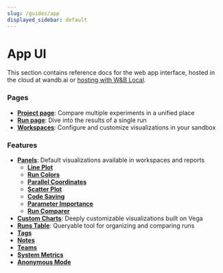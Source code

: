 ```yaml
---
slug: /guides/app
displayed_sidebar: default
---
```


# App UI

This section contains reference docs for the web app interface, hosted in the cloud at wandb.ai or [hosting with W&B Local](../hosting/intro.md).



### Pages

* [**Project page**](pages/project-page.md): Compare multiple experiments in a unified place
* [**Run page**](pages/run-page.md): Dive into the results of a single run
* [**Workspaces**](pages/workspaces.md): Configure and customize visualizations in your sandbox

### Feature**s**

* [**Panels**](features/panels/intro.md): Default visualizations available in workspaces and reports
  * [**Line Plot**](features/panels/line-plot/intro.md)
  * [**Run Colors**](features/panels/run-colors.md)
  * [**Parallel Coordinates**](features/panels/parallel-coordinates.md)
  * [**Scatter Plot**](features/panels/scatter-plot.md)
  * [**Code Saving**](features/panels/code.md)
  * [**Parameter Importance**](features/panels/parameter-importance.md)
  * [**Run Comparer**](features/panels/run-comparer.md)
* [**Custom Charts**](features/custom-charts/intro.md): Deeply customizable visualizations built on Vega
* [**Runs Table**](features/runs-table.md): Queryable tool for organizing and comparing runs
* [**Tags**](features/tags.md)
* [**Notes**](features/notes.md)
* [**Teams**](features/teams.md)
* [**System Metrics**](features/system-metrics.md)
* [**Anonymous Mode**](features/anon.md)
